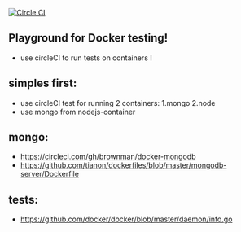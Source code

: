 [![Circle CI](https://circleci.com/gh/brownman/docker_playground.svg?style=svg)](https://circleci.com/gh/brownman/docker_playground)

Playground for Docker testing!
-------------
- use circleCI to run tests on containers !

simples first:
-------
- use circleCI test for running 2 containers: 1.mongo 2.node
- use mongo from nodejs-container


mongo:
-----
- https://circleci.com/gh/brownman/docker-mongodb
- https://github.com/tianon/dockerfiles/blob/master/mongodb-server/Dockerfile


tests:
---
- https://github.com/docker/docker/blob/master/daemon/info.go
